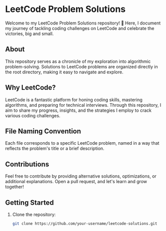 # LeetCode Problem Solutions

Welcome to my LeetCode Problem Solutions repository! 🚀 Here, I document my journey of tackling coding challenges on LeetCode and celebrate the victories, big and small.

## About

This repository serves as a chronicle of my exploration into algorithmic problem-solving. Solutions to LeetCode problems are organized directly in the root directory, making it easy to navigate and explore.

## Why LeetCode?

LeetCode is a fantastic platform for honing coding skills, mastering algorithms, and preparing for technical interviews. Through this repository, I aim to share my progress, insights, and the strategies I employ to crack various coding challenges.

## File Naming Convention

Each file corresponds to a specific LeetCode problem, named in a way that reflects the problem's title or a brief description.

## Contributions

Feel free to contribute by providing alternative solutions, optimizations, or additional explanations. Open a pull request, and let's learn and grow together!

## Getting Started

1. Clone the repository:
   ```bash
   git clone https://github.com/your-username/leetcode-solutions.git
